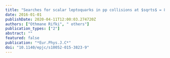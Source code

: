 ```yaml
---
title: "Searches for scalar leptoquarks in pp collisions at $sqrts$ = 8 TeV with the ATLAS detector"
date: 2016-01-01
publishDate: 2020-04-11T12:00:03.274720Z
authors: ["Othmane Rifki", " others"]
publication_types: ["2"]
abstract: ""
featured: false
publication: "*Eur.Phys.J.C*"
doi: "10.1140/epjc/s10052-015-3823-9"
---
```


